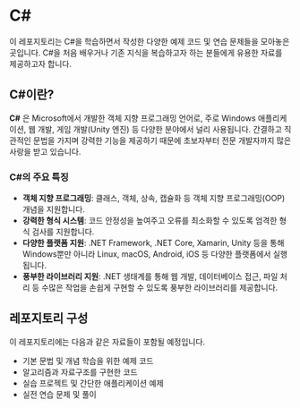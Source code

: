 # C#

이 레포지토리는 C#을 학습하면서 작성한 다양한 예제 코드 및 연습 문제들을 모아놓은 곳입니다. C#을 처음 배우거나 기존 지식을 복습하고자 하는 분들에게 유용한 자료를 제공하고자 합니다.

## C#이란?

**C#** 은 Microsoft에서 개발한 객체 지향 프로그래밍 언어로, 주로 Windows 애플리케이션, 웹 개발, 게임 개발(Unity 엔진) 등 다양한 분야에서 널리 사용됩니다. 간결하고 직관적인 문법을 가지며 강력한 기능을 제공하기 때문에 초보자부터 전문 개발자까지 많은 사랑을 받고 있습니다.

### C#의 주요 특징

- **객체 지향 프로그래밍**: 클래스, 객체, 상속, 캡슐화 등 객체 지향 프로그래밍(OOP) 개념을 지원합니다.
- **강력한 형식 시스템**: 코드 안정성을 높여주고 오류를 최소화할 수 있도록 엄격한 형식 검사를 지원합니다.
- **다양한 플랫폼 지원**: .NET Framework, .NET Core, Xamarin, Unity 등을 통해 Windows뿐만 아니라 Linux, macOS, Android, iOS 등 다양한 플랫폼에서 실행됩니다.
- **풍부한 라이브러리 지원**: .NET 생태계를 통해 웹 개발, 데이터베이스 접근, 파일 처리 등 수많은 작업을 손쉽게 구현할 수 있도록 풍부한 라이브러리를 제공합니다.

## 레포지토리 구성

이 레포지토리에는 다음과 같은 자료들이 포함될 예정입니다.

- 기본 문법 및 개념 학습을 위한 예제 코드
- 알고리즘과 자료구조를 구현한 코드
- 실습 프로젝트 및 간단한 애플리케이션 예제
- 실전 연습 문제 및 풀이
